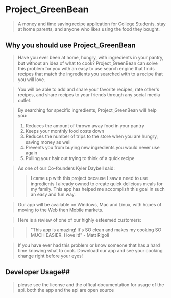 # Project_GreenBean #

> A money and time saving recipe application for College Students,
stay at home parents, and anyone who likes using the food they bought.

## Why you should use Project_GreenBean ##
> Have you ever been at home, hungry, with ingredients in your pantry, but without an idea of what to cook? Project_GreenBean can solve this problem for you with an easy to use search engine that finds recipes that match the ingredients you searched with to a recipe that you will love.

> You will be able to add and share your favorite recipes, rate other's recipes, and share recipes to your friends through any social media outlet.

> By searching for specific ingredients, Project_GreenBean will help you:
> 1. Reduces the amount of thrown away food in your pantry
> 2. Keeps your monthly food costs down
> 3. Reduces the number of trips to the store when you are hungry, saving money as well
> 4. Prevents you from buying new ingredients you would never use again
> 5. Pulling your hair out trying to think of a quick recipe

> As one of our Co-founders Kyler Daybell said:
> > I came up with this project because I saw a need to use ingredients I already owned to create quick delicious meals for my family. This app has helped me accomplish this goal in such an easy and fun way.

> Our app will be available on Windows, Mac and Linux, with hopes of moving to the Web then Mobile markets.

> Here is a review of one of our highly esteemed customers: 

> >"This app is amazing! It's SO clean and makes my cooking SO MUCH EASIER. I love it!" - Matt Rigoli

> If you have ever had this problem or know someone that has a hard time knowing what to cook. Download our app and see your cooking change right before your eyes!


## Developer Usage##
>please see the license and the offical documentation for usage of the api. both the app and the api are open source
